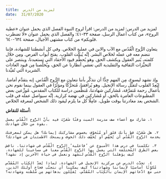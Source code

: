 ```yaml
---
title:  لمزيد من الدرس
date:  31/07/2020
---
```


لمزيد من الدرس: لمزيد من الدرس: اقرأ لروح النبوة الفصل الذي يحمل عنوان «عطية الروح»، من كتاب أعمال الرسل، صفحة ٣٣-٤١؛ والفصل الذي يحمل عنوان «لا تضطرب قلوبكم» من كتاب مشتهى الأجيال، صفحة ٦٣٤-٦٤٠.

يتعاون الرُّوح الْقُدُس مع الآب والابن في عملية الخلاص. وفي كل أنشطتنا للشهادة، فإننا ننضم معه في عمله لخلاص البشر. إنَّه يُبكِّت القلوب. يفتح أبواب الفرص. ومِن خلال كلمته، يُنير العقول ويكشف الحق. وهو يُحطِّم قيود الأحقاد التي تستعبدنا، وينتصر على التحيُّزات الثقافية والتقليدية التي تغشي أنظارنا عن الحق، ويُخلِّصنا مِن قيود العادات الشريرة التي تُقيِّدنا.

وإذ نشهد ليسوع، مِن المهم جِدًّا أن نتذكَّر بأننا نتعاون مع الرُّوح الْقُدُس. إنه يتقدَّم أمامنا، لِيُعِدّ القلوب لتقبُّل رسالة الإنجيل. وهو يُرافقنا، مُتحرِّكًا ومؤثِّرًا في العقول بينما نقوم نحن بأعمال رحمة مُتفرِّقة، مُشاركين شهادتنا، مُنظِّمين دراسة للكتاب المقدس، مُوزِّعين بعض المطبوعات العامرة بالحق، أو مُشاركين في نهضة كرازية. إنَّه سيواصل عمله في قلب الشخص بعد مغادرتنا بوقت طويل، عامِلًا كل ما يلزم ليقود ذلك الشخص لمعرفة الخلاص.

**أسئلة للنقاش:**

`١. شارك مع أعضاء صف مدرسة السبت وقتًا شَعَرْتَ فيه بأنَّ الرُّوح الْقُدُس يعمل بقوة من خلال شهادتك.`

`٢. هل شَعَرْتَ قط بأنك قلق أو مُتَخوِّف بخصوص مشاركتك إيمانك؟ هل يمكن لمعرفتك بخدمة الرُّوح الْقُدُس أن يُخفِّض أو يُخفِّف ذلك الخوف ويمنحك الاطمئنان في شهادتك؟`

`٣. تكلمنا في درس هذا الأسبوع عن ’فاعلية’ الرُّوح الْقُدُس في شهادتنا. ناقش بعض الطرق المُختلفة التي يعمل بها الرُّوح الْقُدُس معنا في مساعينا للشهادة. كيف يؤهلنا الرُّوح الْقُدُس لنشهد ونعمل في حياة الآخرين إذ نشهد؟`

`٤. تحدَّث الدرس عن مركزية الإنجيل في الشهادة. لماذا يُعدّ الكِتَاب المُقَدَّس مُكوِّنًا أساسيًا لإيماننا وشهادتنا؟ كيف يمكننا أن نتجنَّب فخاخ أولئك الذين، حتى مع ادَّعائهم الإيمان بالكِتَاب المُقَدَّس، يُقلِّلون بدهائهم مِن سُلطته وشهادته؟`